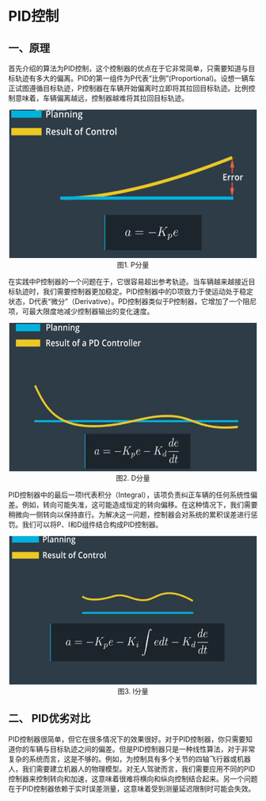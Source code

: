 # PID控制

## 一、原理
首先介绍的算法为PID控制，这个控制器的优点在于它非常简单，只需要知道与目标轨迹有多大的偏离。PID的第一组件为P代表“比例”(Proportional)。设想一辆车正试图遵循目标轨迹，P控制器在车辆开始偏离时立即将其拉回目标轨迹。比例控制意味着，车辆偏离越远，控制器越难将其拉回目标轨迹。

<div align=center>
<img src="./imgs/5.1.1.jpg" width="500" height="300"> 
</div>
<div align=center>图1. P分量 </div>

在实践中P控制器的一个问题在于，它很容易超出参考轨迹。当车辆越来越接近目标轨迹时，我们需要控制器更加稳定。PID控制器中的D项致力于使运动处于稳定状态，D代表“微分”（Derivative）。PD控制器类似于P控制器，它增加了一个阻尼项，可最大限度地减少控制器输出的变化速度。

<div align=center>
<img src="./imgs/5.1.2.jpg" width="500" height="300"> 
</div>
<div align=center>图2. D分量 </div>

PID控制器中的最后一项I代表积分（Integral），该项负责纠正车辆的任何系统性偏差。例如，转向可能失准，这可能造成恒定的转向偏移。在这种情况下，我们需要稍微向一侧转向以保持直行。为解决这一问题，控制器会对系统的累积误差进行惩罚。我们可以将P、I和D组件结合构成PID控制器。

<div align=center>
<img src="./imgs/5.1.3.jpg" width="500" height="300"> 
</div>
<div align=center>图3. I分量 </div>

## 二、 PID优劣对比

PID控制器很简单，但它在很多情况下的效果很好。对于PID控制器，你只需要知道你的车辆与目标轨迹之间的偏差。但是PID控制器只是一种线性算法，对于非常复杂的系统而言，这是不够的。例如，为控制具有多个关节的四轴飞行器或机器人，我们需要建立机器人的物理模型。对无人驾驶而言，我们需要应用不同的PID控制器来控制转向和加速，这意味着很难将横向和纵向控制结合起来。另一个问题在于PID控制器依赖于实时误差测量，这意味着受到测量延迟限制时可能会失效。